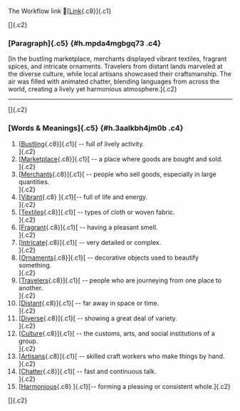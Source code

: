 The Workflow link
👏[[Link](https://www.google.com/url?q=http://www.google.com&sa=D&source=editors&ust=1756325843254289&usg=AOvVaw1vL3Yk8k-_1ZTrXusmtjUE){.c8}]{.c1}

[]{.c2}

### [Paragraph]{.c5} {#h.mpda4mgbgq73 .c4}

[In the bustling marketplace, merchants displayed vibrant textiles,
fragrant spices, and intricate ornaments. Travelers from distant lands
marveled at the diverse culture, while local artisans showcased their
craftsmanship. The air was filled with animated chatter, blending
languages from across the world, creating a lively yet harmonious
atmosphere.]{.c2}

------------------------------------------------------------------------

[]{.c2}

### [Words & Meanings]{.c5} {#h.3aalkbh4jm0b .c4}

1.  [[Bustling](https://www.google.com/url?q=http://www.google.com&sa=D&source=editors&ust=1756325843255013&usg=AOvVaw174FPGaepegluGjucPjty_){.c8}]{.c1}[ --
    full of lively activity.\
    ]{.c2}
2.  [[Marketplace](https://www.google.com/url?q=http://www.google.com&sa=D&source=editors&ust=1756325843255164&usg=AOvVaw2YSLHftm3q4yr_rr9J64dO){.c8}]{.c1}[ --
    a place where goods are bought and sold.\
    ]{.c2}
3.  [[Merchants](https://www.google.com/url?q=http://www.google.com&sa=D&source=editors&ust=1756325843255297&usg=AOvVaw3Z8Mrkx1WbPLkWOEV2yBQK){.c8}]{.c1}[ --
    people who sell goods, especially in large quantities.\
    ]{.c2}
4.  [[Vibrant](https://www.google.com/url?q=http://www.google.com&sa=D&source=editors&ust=1756325843255436&usg=AOvVaw0i-r3Nk9uI5T2_J_ME6K3N){.c8}
    ]{.c1}[-- full of life and energy.\
    ]{.c2}
5.  [[Textiles](https://www.google.com/url?q=http://www.google.com&sa=D&source=editors&ust=1756325843255545&usg=AOvVaw3pxvcRXuu942xDwJobDzCT){.c8}]{.c1}[ --
    types of cloth or woven fabric.\
    ]{.c2}
6.  [[Fragrant](https://www.google.com/url?q=http://www.google.com&sa=D&source=editors&ust=1756325843255681&usg=AOvVaw0OykufvP0DT0p2n7dbI6T4){.c8}]{.c1}[ --
    having a pleasant smell.\
    ]{.c2}
7.  [[Intricate](https://www.google.com/url?q=http://www.google.com&sa=D&source=editors&ust=1756325843255796&usg=AOvVaw2CsiITeXQMfLObvFO85uDT){.c8}]{.c1}[ --
    very detailed or complex.\
    ]{.c2}
8.  [[Ornaments](https://www.google.com/url?q=http://www.google.com&sa=D&source=editors&ust=1756325843255911&usg=AOvVaw1t8L8RqwCgNZzdO-MG7AF0){.c8}]{.c1}[ --
    decorative objects used to beautify something.\
    ]{.c2}
9.  [[Travelers](https://www.google.com/url?q=http://www.google.com&sa=D&source=editors&ust=1756325843256039&usg=AOvVaw3vQ64dC2OYc9HGI-G9WKe8){.c8}]{.c1}[ --
    people who are journeying from one place to another.\
    ]{.c2}
10. [[Distant](https://www.google.com/url?q=http://www.google.com&sa=D&source=editors&ust=1756325843256177&usg=AOvVaw1V3m3iia6HxrWIBRO89lzO){.c8}]{.c1}[ --
    far away in space or time.\
    ]{.c2}
11. [[Diverse](https://www.google.com/url?q=http://www.google.com&sa=D&source=editors&ust=1756325843256288&usg=AOvVaw13G0YJObZ7HZe4z-JytwU5){.c8}]{.c1}[ --
    showing a great deal of variety.\
    ]{.c2}
12. [[Culture](https://www.google.com/url?q=http://www.google.com&sa=D&source=editors&ust=1756325843256402&usg=AOvVaw30szpvgCTjBA7WJymkP6Hh){.c8}]{.c1}[ --
    the customs, arts, and social institutions of a group.\
    ]{.c2}
13. [[Artisans](https://www.google.com/url?q=http://www.google.com&sa=D&source=editors&ust=1756325843256538&usg=AOvVaw1meM-pe8wWNp_IxzMnfeoJ){.c8}]{.c1}[ --
    skilled craft workers who make things by hand.\
    ]{.c2}
14. [[Chatter](https://www.google.com/url?q=http://www.google.com&sa=D&source=editors&ust=1756325843256730&usg=AOvVaw0tGeqErUUg4vS1c68_XVWx){.c8}]{.c1}[ --
    fast and continuous talk.\
    ]{.c2}
15. [[Harmonious](https://www.google.com/url?q=http://www.google.com&sa=D&source=editors&ust=1756325843256849&usg=AOvVaw2Yhh7iux-iFNbgvO4TvHiI){.c8}
    ]{.c1}[-- forming a pleasing or consistent whole.]{.c2}

[]{.c2}

